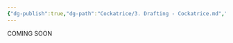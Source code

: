```yaml
---
{"dg-publish":true,"dg-path":"Cockatrice/3. Drafting - Cockatrice.md","permalink":"/cockatrice/3-drafting-cockatrice/","updated":"2025-06-24T09:05:39.253-04:00"}
---
```


COMING SOON